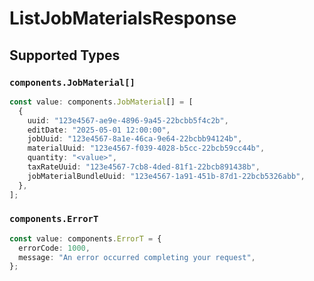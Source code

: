 # ListJobMaterialsResponse


## Supported Types

### `components.JobMaterial[]`

```typescript
const value: components.JobMaterial[] = [
  {
    uuid: "123e4567-ae9e-4896-9a45-22bcbb5f4c2b",
    editDate: "2025-05-01 12:00:00",
    jobUuid: "123e4567-8a1e-46ca-9e64-22bcbb94124b",
    materialUuid: "123e4567-f039-4028-b5cc-22bcb59cc44b",
    quantity: "<value>",
    taxRateUuid: "123e4567-7cb8-4ded-81f1-22bcb891438b",
    jobMaterialBundleUuid: "123e4567-1a91-451b-87d1-22bcb5326abb",
  },
];
```

### `components.ErrorT`

```typescript
const value: components.ErrorT = {
  errorCode: 1000,
  message: "An error occurred completing your request",
};
```

